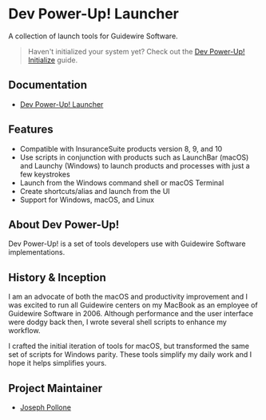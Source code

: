 # Dev Power-Up! Launcher

A collection of launch tools for Guidewire Software.

> Haven't initialized your system yet? Check out the [Dev Power-Up! Initialize](https://dev-power-up.github.io/initialize/) guide.

## Documentation

* [Dev Power-Up! Launcher](https://dev-power-up.github.io/launcher/)

## Features
- Compatible with InsuranceSuite products version 8, 9, and 10
- Use scripts in conjunction with products such as LaunchBar (macOS) and Launchy (Windows) to launch products and processes with just a few keystrokes
- Launch from the Windows command shell or macOS Terminal
- Create shortcuts/alias and launch from the UI
- Support for Windows, macOS, and Linux

## About Dev Power-Up!

Dev Power-Up! is a set of tools developers use with Guidewire Software implementations.

## History & Inception

I am an advocate of both the macOS and productivity improvement and I was excited to run all Guidewire centers on my MacBook as an employee of Guidewire Software in 2006. Although performance and the user interface were dodgy back then, I wrote several shell scripts to enhance my workflow.

I crafted the initial iteration of tools for macOS, but transformed the same set of scripts for Windows parity. These tools simplify my daily work and I hope it helps simplifies yours.

## Project Maintainer

- [Joseph Pollone](https://www.linkedin.com/in/joseph-pollone-402725195/)
